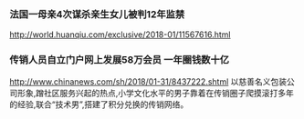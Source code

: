 ### 法国一母亲4次谋杀亲生女儿被判12年监禁
http://world.huanqiu.com/exclusive/2018-01/11567616.html

### 传销人员自立门户网上发展58万会员 一年圈钱数十亿
http://www.chinanews.com/sh/2018/01-31/8437222.shtml
以慈善名义包装公司形象,蹭社区服务兴起的热点,小学文化水平的男子靠着在传销圈子爬摸滚打多年的经验,联合“技术男”,搭建了积分兑换的传销网络。
